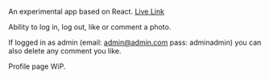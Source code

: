 An experimental app based on React. [Live Link](https://wiztagram.netlify.com/)

Ability to log in, log out, like or comment a photo.

If logged in as admin (email: admin@admin.com pass: adminadmin) you can also delete any comment you like.

Profile page WiP.
